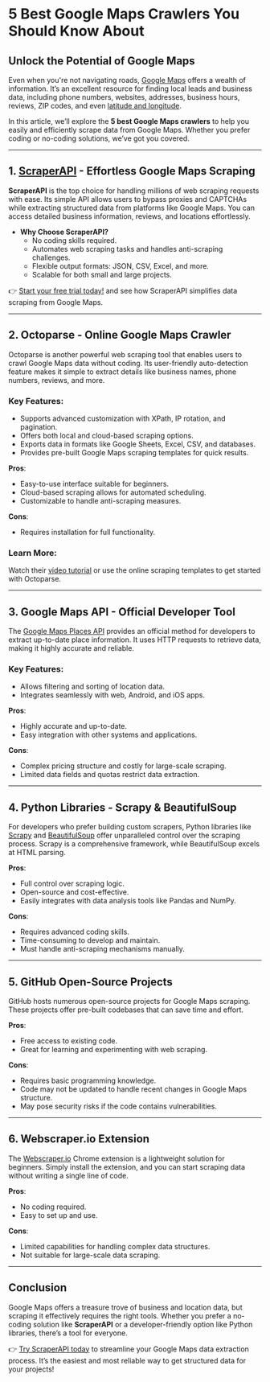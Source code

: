# 5 Best Google Maps Crawlers You Should Know About

## Unlock the Potential of Google Maps

Even when you're not navigating roads, [Google Maps](https://bit.ly/Scraperapi) offers a wealth of information. It’s an excellent resource for finding local leads and business data, including phone numbers, websites, addresses, business hours, reviews, ZIP codes, and even [latitude and longitude](https://bit.ly/Scraperapi).

In this article, we’ll explore the **5 best Google Maps crawlers** to help you easily and efficiently scrape data from Google Maps. Whether you prefer coding or no-coding solutions, we’ve got you covered.

---

## 1. [ScraperAPI](https://bit.ly/Scraperapi) - Effortless Google Maps Scraping

**ScraperAPI** is the top choice for handling millions of web scraping requests with ease. Its simple API allows users to bypass proxies and CAPTCHAs while extracting structured data from platforms like Google Maps. You can access detailed business information, reviews, and locations effortlessly.

- **Why Choose ScraperAPI?**
  - No coding skills required.
  - Automates web scraping tasks and handles anti-scraping challenges.
  - Flexible output formats: JSON, CSV, Excel, and more.
  - Scalable for both small and large projects.
  
👉 [Start your free trial today!](https://bit.ly/Scraperapi) and see how ScraperAPI simplifies data scraping from Google Maps.

---

## 2. Octoparse - Online Google Maps Crawler

Octoparse is another powerful web scraping tool that enables users to crawl Google Maps data without coding. Its user-friendly auto-detection feature makes it simple to extract details like business names, phone numbers, reviews, and more.

### Key Features:
- Supports advanced customization with XPath, IP rotation, and pagination.
- Offers both local and cloud-based scraping options.
- Exports data in formats like Google Sheets, Excel, CSV, and databases.
- Provides pre-built Google Maps scraping templates for quick results.

**Pros**:
- Easy-to-use interface suitable for beginners.
- Cloud-based scraping allows for automated scheduling.
- Customizable to handle anti-scraping measures.

**Cons**:
- Requires installation for full functionality.
  
### Learn More:
Watch their [video tutorial](https://bit.ly/Scraperapi) or use the online scraping templates to get started with Octoparse.

---

## 3. Google Maps API - Official Developer Tool

The [Google Maps Places API](https://bit.ly/Scraperapi) provides an official method for developers to extract up-to-date place information. It uses HTTP requests to retrieve data, making it highly accurate and reliable.

### Key Features:
- Allows filtering and sorting of location data.
- Integrates seamlessly with web, Android, and iOS apps.

**Pros**:
- Highly accurate and up-to-date.
- Easy integration with other systems and applications.

**Cons**:
- Complex pricing structure and costly for large-scale scraping.
- Limited data fields and quotas restrict data extraction.

---

## 4. Python Libraries - Scrapy & BeautifulSoup

For developers who prefer building custom scrapers, Python libraries like [Scrapy](https://bit.ly/Scraperapi) and [BeautifulSoup](https://bit.ly/Scraperapi) offer unparalleled control over the scraping process. Scrapy is a comprehensive framework, while BeautifulSoup excels at HTML parsing.

**Pros**:
- Full control over scraping logic.
- Open-source and cost-effective.
- Easily integrates with data analysis tools like Pandas and NumPy.

**Cons**:
- Requires advanced coding skills.
- Time-consuming to develop and maintain.
- Must handle anti-scraping mechanisms manually.

---

## 5. GitHub Open-Source Projects

GitHub hosts numerous open-source projects for Google Maps scraping. These projects offer pre-built codebases that can save time and effort.

**Pros**:
- Free access to existing code.
- Great for learning and experimenting with web scraping.

**Cons**:
- Requires basic programming knowledge.
- Code may not be updated to handle recent changes in Google Maps structure.
- May pose security risks if the code contains vulnerabilities.

---

## 6. Webscraper.io Extension

The [Webscraper.io](https://bit.ly/Scraperapi) Chrome extension is a lightweight solution for beginners. Simply install the extension, and you can start scraping data without writing a single line of code.

**Pros**:
- No coding required.
- Easy to set up and use.

**Cons**:
- Limited capabilities for handling complex data structures.
- Not suitable for large-scale data scraping.

---

## Conclusion

Google Maps offers a treasure trove of business and location data, but scraping it effectively requires the right tools. Whether you prefer a no-coding solution like **ScraperAPI** or a developer-friendly option like Python libraries, there’s a tool for everyone.

👉 [Try ScraperAPI today](https://bit.ly/Scraperapi) to streamline your Google Maps data extraction process. It’s the easiest and most reliable way to get structured data for your projects!
